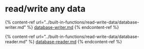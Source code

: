 # read/write any data

{% content-ref url="../built-in-functions/read-write-data/database-writer.md" %}
[database-writer.md](../built-in-functions/read-write-data/database-writer.md)
{% endcontent-ref %}

{% content-ref url="../built-in-functions/read-write-data/database-reader.md" %}
[database-reader.md](../built-in-functions/read-write-data/database-reader.md)
{% endcontent-ref %}
